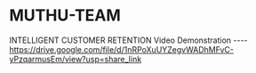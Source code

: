 # MUTHU-TEAM
INTELLIGENT CUSTOMER RETENTION
Video Demonstration ----https://drive.google.com/file/d/1nRPoXuUYZegvWADhMFvC-yPzqarmusEm/view?usp=share_link